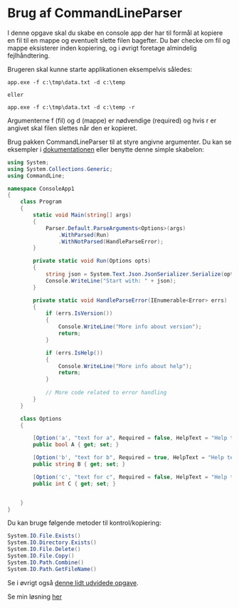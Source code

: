 ﻿# Brug af CommandLineParser

I denne opgave skal du skabe en console app der har til formål at kopiere en fil til en mappe og eventuelt
slette filen bagefter. Du bør checke om fil og mappe eksisterer inden kopiering, og i øvrigt foretage 
almindelig fejlhåndtering.

Brugeren skal kunne starte applikationen eksempelvis således:

```
app.exe -f c:\tmp\data.txt -d c:\temp

eller

app.exe -f c:\tmp\data.txt -d c:\temp -r
```

Argumenterne f (fil) og d (mappe) er nødvendige (required) og hvis r er angivet skal filen slettes når den er kopieret.

Brug pakken CommandLineParser til at styre angivne argumenter. Du kan se eksempler i [dokumentationen](https://github.com/commandlineparser/commandline) eller benytte denne
simple skabelon:

```csharp
using System;
using System.Collections.Generic;
using CommandLine;

namespace ConsoleApp1
{
    class Program
    {
        static void Main(string[] args)
        {
            Parser.Default.ParseArguments<Options>(args)
                .WithParsed(Run)
                .WithNotParsed(HandleParseError);
        }

        private static void Run(Options opts)
        {
            string json = System.Text.Json.JsonSerializer.Serialize(opts);
            Console.WriteLine("Start with: " + json);
        }

        private static void HandleParseError(IEnumerable<Error> errs)
        {
            if (errs.IsVersion())
            {
                Console.WriteLine("More info about version");
                return;
            }

            if (errs.IsHelp())
            {
                Console.WriteLine("More info about help");
                return;
            }
            
            // More code related to error handling
        }
    }

    class Options
    {

        [Option('a', "text for a", Required = false, HelpText = "Help text for a")]
        public bool A { get; set; }

        [Option('b', "text for b", Required = true, HelpText = "Help text for b")]
        public string B { get; set; }

        [Option('c', "text for c", Required = false, HelpText = "Help text for c")]
        public int C { get; set; }


    }
}
```

Du kan bruge følgende metoder til kontrol/kopiering:

```csharp
System.IO.File.Exists()
System.IO.Directory.Exists()
System.IO.File.Delete()
System.IO.File.Copy()
System.IO.Path.Combine()
System.IO.Path.GetFileName()
```

Se i øvrigt også [denne lidt udvidede opgave](https://github.com/devcronberg/undervisning-cs-opgaver/ConsoleOpgave-Configuration/Opgave).


Se min løsning [her](https://github.com/devcronberg/undervisning-cs-opgaver/blob/master/ConsoleOpgave-Parser/Program.cs)
